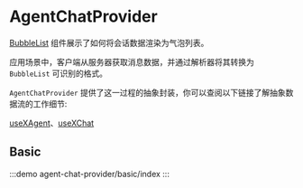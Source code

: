 # AgentChatProvider

[BubbleList](../bubble-list/+Page.md) 组件展示了如何将会话数据渲染为气泡列表。

应用场景中，客户端从服务器获取消息数据，并通过解析器将其转换为 `BubbleList` 可识别的格式。

`AgentChatProvider` 提供了这一过程的抽象封装，你可以查阅以下链接了解抽象数据流的工作细节:

[useXAgent](https://x.ant.design/components/use-x-agent-cn)、[useXChat](https://x.ant.design/components/use-x-chat-cn)

## Basic

:::demo
agent-chat-provider/basic/index
:::
